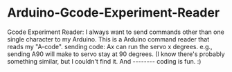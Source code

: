 Arduino-Gcode-Experiment-Reader
===============================

Gcode Experiment Reader: I always want to send commands other than one single character to my Arduino. This is a Arduino command reader that reads my "A-code". sending code: Ax can run the servo x degrees. e.g., sending A90 will make to servo stay at 90 degrees. (I know there's probably something similar, but I couldn't find it. And -------- coding is fun. :)
